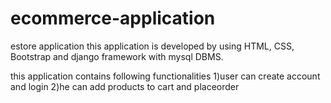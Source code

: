 # ecommerce-application
estore application
this application is developed by using HTML, CSS, Bootstrap 
and django framework with mysql DBMS.

this application contains following functionalities
1)user can create account and login
2)he can add products to cart and placeorder
